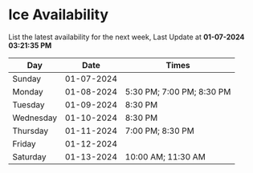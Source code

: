 # Ice Availability

List the latest availability for the next week, Last Update at **01-07-2024 03:21:35 PM**

| Day         | Date        | Times       |
| ----------- | ----------- | ----------- |
|Sunday|01-07-2024||
|Monday|01-08-2024|5:30 PM; 7:00 PM; 8:30 PM|
|Tuesday|01-09-2024|8:30 PM|
|Wednesday|01-10-2024|8:30 PM|
|Thursday|01-11-2024|7:00 PM; 8:30 PM|
|Friday|01-12-2024||
|Saturday|01-13-2024|10:00 AM; 11:30 AM|
